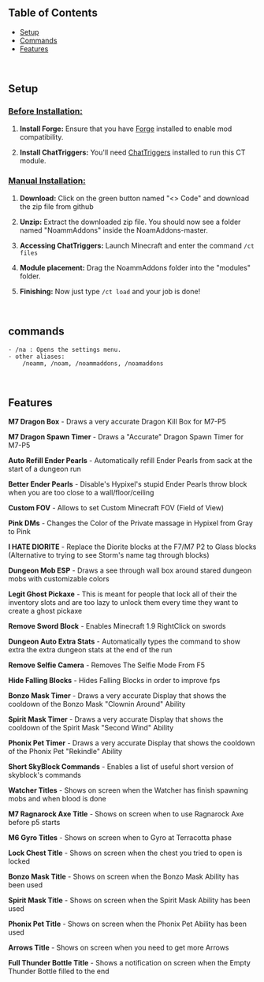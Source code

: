 
## Table of Contents

- [Setup](#Setup)
- [Commands](#Commands)
- [Features](#Features)
</br>

## Setup

### <u>Before Installation:</u>
1. **Install Forge:** Ensure that you have [Forge](https://files.minecraftforge.net/net/minecraftforge/forge/index_1.8.9.html) installed to enable mod compatibility.

2. **Install ChatTriggers:** You'll need [ChatTriggers](https://www.chattriggers.com) installed to run this CT module.

### <u>Manual Installation:</u>
1. **Download:** Click on the green button named "<> Code" and download the zip file from github

2. **Unzip:** Extract the downloaded zip file. You should now see a folder named "NoammAddons" inside the NoamAddons-master.

3. **Accessing ChatTriggers:** Launch Minecraft and enter the command `/ct files`

4. **Module placement:** Drag the NoammAddons folder into the "modules" folder.

5. **Finishing:** Now just type `/ct load` and your job is done!

</br>


## commands
    - /na : Opens the settings menu.
    - other aliases:
		/noamm, /noam, /noammaddons, /noamaddons 


</br>

## Features

**M7 Dragon Box** - Draws a very accurate Dragon Kill Box for M7-P5

**M7 Dragon Spawn Timer** - Draws a "Accurate" Dragon Spawn Timer for M7-P5

**Auto Refill Ender Pearls** - Automatically refill Ender Pearls from sack at the start of a dungeon run

**Better Ender Pearls** - Disable's Hypixel's stupid Ender Pearls throw block when you are too close to a wall/floor/ceiling

**Custom FOV** - Allows to set Custom Minecraft FOV (Field of View)

**Pink DMs** - Changes the Color of the Private massage in Hypixel from Gray to Pink

**I HATE DIORITE** - Replace the Diorite blocks at the F7/M7 P2 to Glass blocks (Alternative to trying to see Storm's name tag through blocks)

**Dungeon Mob ESP** - Draws a see through wall box around stared dungeon mobs with customizable colors

**Legit Ghost Pickaxe** - This is meant for people that lock all of their the inventory slots and are too lazy to unlock them every time they want to create a ghost pickaxe

**Remove Sword Block** - Enables Minecraft 1.9 RightClick on swords

**Dungeon Auto Extra Stats** - Automatically types the command to show extra the extra dungeon stats at the end of the run

**Remove Selfie Camera** - Removes The Selfie Mode From F5

**Hide Falling Blocks** - Hides Falling Blocks in order to improve fps

**Bonzo Mask Timer** - Draws a very accurate Display that shows the cooldown of the Bonzo Mask "Clownin Around" Ability

**Spirit Mask Timer** - Draws a very accurate Display that shows the cooldown of the Spirit Mask "Second Wind" Ability

**Phonix Pet Timer** - Draws a very accurate Display that shows the cooldown of the Phonix Pet "Rekindle" Ability

**Short SkyBlock Commands** - Enables a list of useful short version of skyblock's commands

**Watcher Titles** - Shows on screen when the Watcher has finish spawning mobs and when blood is done

**M7 Ragnarock Axe Title** - Shows on screen when to use Ragnarock Axe before p5 starts

**M6 Gyro Titles** - Shows on screen when to Gyro at Terracotta phase

**Lock Chest Title** - Shows on screen when the chest you tried to open is locked

**Bonzo Mask Title** - Shows on screen when the Bonzo Mask Ability has been used

**Spirit Mask Title** - Shows on screen when the Spirit Mask Ability has been used

**Phonix Pet Title** - Shows on screen when the Phonix Pet Ability has been used

**Arrows Title** - Shows on screen when you need to get more Arrows

**Full Thunder Bottle Title** - Shows a notification on screen when the Empty Thunder Bottle filled to the end



